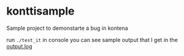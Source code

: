 # konttisample
Sample project to demonstarte a bug in kontena

run `./test_it` in console
you can see sample output that I get in the [output.log](output.log)
